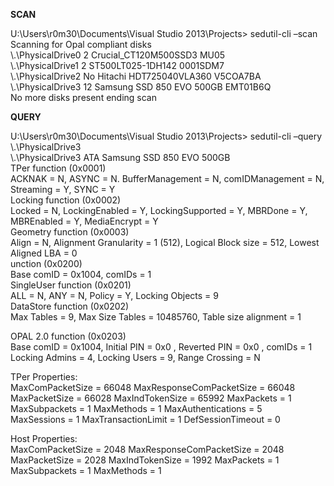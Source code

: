 **SCAN**

U:\Users\r0m30\Documents\Visual Studio 2013\Projects> sedutil-cli –scan  
Scanning for Opal compliant disks  
\\.\PhysicalDrive0  2  Crucial_CT120M500SSD3                    MU05  
\\.\PhysicalDrive1  2  ST500LT025-1DH142                        0001SDM7  
\\.\PhysicalDrive2 No  Hitachi HDT725040VLA360                  V5COA7BA  
\\.\PhysicalDrive3 12  Samsung SSD 850 EVO 500GB                EMT01B6Q  
No more disks present ending scan  

**QUERY**

U:\Users\r0m30\Documents\Visual Studio 2013\Projects> sedutil-cli –query \\.\PhysicalDrive3  
\\.\PhysicalDrive3 ATA Samsung SSD 850 EVO 500GB                <DRIVESERIALNO>  
TPer function (0x0001)  
ACKNAK = N, ASYNC = N. BufferManagement = N, comIDManagement  = N, Streaming = Y, SYNC = Y  
Locking function (0x0002)  
Locked = N, LockingEnabled = Y, LockingSupported = Y, MBRDone = Y, MBREnabled = Y, MediaEncrypt = Y  
Geometry function (0x0003)  
Align = N, Alignment Granularity = 1 (512), Logical Block size = 512, Lowest Aligned LBA = 0  
unction (0x0200)  
Base comID = 0x1004, comIDs = 1  
SingleUser function (0x0201)  
ALL = N, ANY = N, Policy = Y, Locking Objects = 9  
DataStore function (0x0202)  
Max Tables = 9, Max Size Tables = 10485760, Table size alignment = 1  

OPAL 2.0 function (0x0203)  
Base comID = 0x1004, Initial PIN = 0x0 , Reverted PIN = 0x0 , comIDs = 1  
Locking Admins = 4, Locking Users = 9, Range Crossing = N  

TPer Properties:  
MaxComPacketSize = 66048  MaxResponseComPacketSize = 66048  
MaxPacketSize = 66028  MaxIndTokenSize = 65992  MaxPackets = 1  
MaxSubpackets = 1  MaxMethods = 1  MaxAuthentications = 5  
MaxSessions = 1  MaxTransactionLimit = 1  DefSessionTimeout = 0  

Host Properties:  
MaxComPacketSize = 2048  MaxResponseComPacketSize = 2048  
MaxPacketSize = 2028  MaxIndTokenSize = 1992  MaxPackets = 1  
MaxSubpackets = 1  MaxMethods = 1  